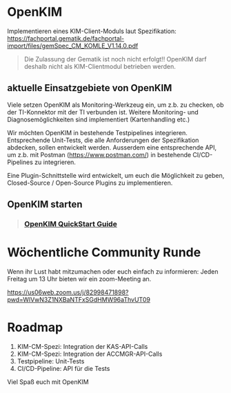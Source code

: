 # OpenKIM

Implementieren eines KIM-Client-Moduls laut Spezifikation:
https://fachportal.gematik.de/fachportal-import/files/gemSpec_CM_KOMLE_V1.14.0.pdf

> Die Zulassung der Gematik ist noch nicht erfolgt!! OpenKIM darf deshalb nicht als KIM-Clientmodul betrieben werden.

## aktuelle Einsatzgebiete von OpenKIM
Viele setzen OpenKIM als Monitoring-Werkzeug ein, um z.b. zu checken, 
ob der TI-Konnektor mit der TI verbunden ist. Weitere Monitoring- und Diagnosemöglichkeiten sind
implementiert (Kartenhandling etc.)

Wir möchten OpenKIM in bestehende Testpipelines integrieren. Entsprechende Unit-Tests, die alle Anforderungen 
der Spezifikation abdecken, sollen entwickelt werden. Ausserdem eine entsprechende API, um z.b. 
mit Postman (https://www.postman.com/) in bestehende CI/CD-Pipelines zu integrieren.

Eine Plugin-Schnittstelle wird entwickelt, um euch die Möglichkeit zu geben, Closed-Source / Open-Source Plugins
zu implementieren.

## OpenKIM starten

> ### [OpenKIM QuickStart Guide](doc/QuickStartGuide.md)

# Wöchentliche Community Runde

Wenn ihr Lust habt mitzumachen oder euch einfach zu informieren:
Jeden Freitag um 13 Uhr bieten wir ein zoom-Meeting an.

https://us06web.zoom.us/j/82998471898?pwd=WlVwN3Z1NXBaNTFxSGdHMW96aThvUT09


# Roadmap
1. KIM-CM-Spezi: Integration der KAS-API-Calls
1. KIM-CM-Spezi: Integration der ACCMGR-API-Calls
1. Testpipeline: Unit-Tests
1. CI/CD-Pipeline: API für die Tests

Viel Spaß euch mit OpenKIM
